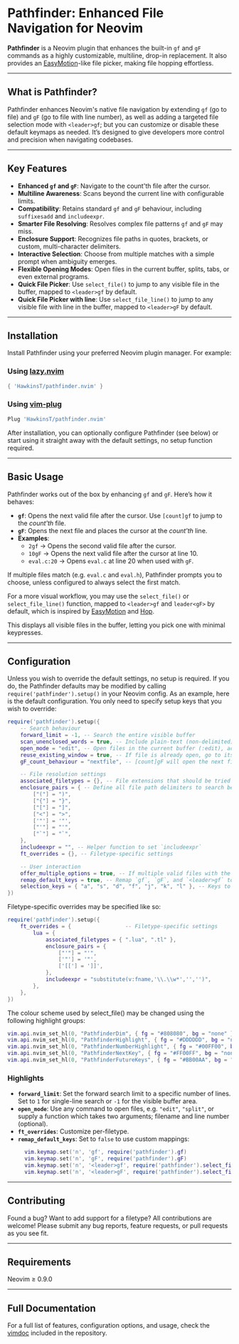 # Pathfinder: Enhanced File Navigation for Neovim

**Pathfinder** is a Neovim plugin that enhances the built-in `gf` and `gF` commands as a highly customizable, multiline, drop-in replacement. It also provides an [EasyMotion](https://github.com/easymotion/vim-easymotion)-like file picker, making file hopping effortless.

---

## What is Pathfinder?

Pathfinder enhances Neovim's native file navigation by extending `gf` (go to file) and `gF` (go to file with line number), as well as adding a targeted file selection mode with `<leader>gf`; but you can customize or disable these default keymaps as needed. It’s designed to give developers more control and precision when navigating codebases.

---

## Key Features

- **Enhanced `gf` and `gF`**: Navigate to the count'th file after the cursor.
- **Multiline Awareness**: Scans beyond the current line with configurable limits.
- **Compatibility**: Retains standard `gf` and `gF` behaviour, including `suffixesadd` and `includeexpr`.
- **Smarter File Resolving**: Resolves complex file patterns `gf` and `gF` may miss.
- **Enclosure Support**: Recognizes file paths in quotes, brackets, or custom, multi-character delimiters.
- **Interactive Selection**: Choose from multiple matches with a simple prompt when ambiguity emerges.
- **Flexible Opening Modes**: Open files in the current buffer, splits, tabs, or even external programs.
- **Quick File Picker**: Use `select_file()` to jump to any visible file in the buffer, mapped to `<leader>gf` by default.
- **Quick File Picker with line**: Use `select_file_line()` to jump to any visible file with line in the buffer, mapped to `<leader>gF` by default.

---

## Installation

Install Pathfinder using your preferred Neovim plugin manager. For example:

### Using [lazy.nvim](https://github.com/folke/lazy.nvim)

```lua
{ 'HawkinsT/pathfinder.nvim' }
```

### Using [vim-plug](https://github.com/junegunn/vim-plug)

```lua
Plug 'HawkinsT/pathfinder.nvim'
```

After installation, you can optionally configure Pathfinder (see below) or start using it straight away with the default settings, no setup function required.

---

## Basic Usage

Pathfinder works out of the box by enhancing `gf` and `gF`. Here’s how it behaves:

- **`gf`**: Opens the next valid file after the cursor. Use `[count]gf` to jump to the _count'th_ file.
- **`gF`**: Opens the next file and places the cursor at the _count'th_ line.
- **Examples**:
  - `2gf` → Opens the second valid file after the cursor.
  - `10gF` → Opens the next valid file after the cursor at line 10.
  - `eval.c:20` → Opens `eval.c` at line 20 when used with `gF`.

If multiple files match (e.g. `eval.c` and `eval.h`), Pathfinder prompts you to choose, unless configured to always select the first match.

For a more visual workflow, you may use the `select_file()` or `select_file_line()` function, mapped to `<leader>gf` and `leader<gF>` by default, which is inspired by [EasyMotion](https://github.com/easymotion/vim-easymotion) and [Hop](https://github.com/hadronized/hop.nvim).

This displays all visible files in the buffer, letting you pick one with minimal keypresses.

---

## Configuration

Unless you wish to override the default settings, no setup is required. If you do, the Pathfinder defaults may be modified by calling `require('pathfinder').setup()` in your Neovim config. As an example, here is the default configuration. You only need to specify setup keys that you wish to override:

```lua
require('pathfinder').setup({
	-- Search behaviour
	forward_limit = -1, -- Search the entire visible buffer
	scan_unenclosed_words = true, -- Include plain-text (non-delimited) file paths
	open_mode = "edit", -- Open files in the current buffer (:edit), accepts string or function
    reuse_existing_window = true, -- If file is already open, go to its active window (don't reopen)
	gF_count_behaviour = "nextfile", -- [count]gF will open the next file at line `count`

	-- File resolution settings
	associated_filetypes = {}, -- File extensions that should be tried (also see `suffixesadd`)
	enclosure_pairs = { -- Define all file path delimiters to search between
		["("] = ")",
		["{"] = "}",
		["["] = "]",
		["<"] = ">",
		['"'] = '"',
		["'"] = "'",
		["`"] = "`",
	},
	includeexpr = "", -- Helper function to set `includeexpr`
	ft_overrides = {}, -- Filetype-specific settings

	-- User interaction
	offer_multiple_options = true, -- If multiple valid files with the same name are found, prompt for action
	remap_default_keys = true, -- Remap `gf`, `gF`, and `<leader>gf` to Pathfinder's functions
	selection_keys = { "a", "s", "d", "f", "j", "k", "l" }, -- Keys to use for selection in `select_file()` and `select_file_line()`
})
```

Filetype-specific overrides may be specified like so:

```lua
require('pathfinder').setup({
    ft_overrides = {                 -- Filetype-specific settings
        lua = {
            associated_filetypes = { ".lua", ".tl" },
            enclosure_pairs = {
                ["'"] = "'",
                ['"'] = '"',
                ['[['] = ']]',
            },
            includeexpr = "substitute(v:fname,'\\.\\w*','','')",
        },
    },
})
```

The colour scheme used by select_file() may be changed using the following highlight groups:

```lua
vim.api.nvim_set_hl(0, "PathfinderDim", { fg = "#808080", bg = "none" })
vim.api.nvim_set_hl(0, "PathfinderHighlight", { fg = "#DDDDDD", bg = "none" })
vim.api.nvim_set_hl(0, "PathfinderNumberHighlight", { fg = "#00FF00", bg = "none" })
vim.api.nvim_set_hl(0, "PathfinderNextKey", { fg = "#FF00FF", bg = "none" })
vim.api.nvim_set_hl(0, "PathfinderFutureKeys", { fg = "#BB00AA", bg = "none" })

```

### Highlights

- **`forward_limit`**: Set the forward search limit to a specific number of lines. Set to `1` for single-line search or `-1` for the visible buffer area.
- **`open_mode`**: Use any command to open files, e.g. `"edit"`, `"split"`, or supply a function which takes two arguments; filename and line number (optional).
- **`ft_overrides`**: Customize per-filetype.
- **`remap_default_keys`**: Set to `false` to use custom mappings:
  ```lua
    vim.keymap.set('n', 'gf', require('pathfinder').gf)
    vim.keymap.set('n', 'gF', require('pathfinder').gF)
    vim.keymap.set('n', '<leader>gf', require('pathfinder').select_file)
    vim.keymap.set('n', '<leader>gF', require('pathfinder').select_file_line)
  ```

---

## Contributing

Found a bug? Want to add support for a filetype? All contributions are welcome! Please submit any bug reports, feature requests, or pull requests as you see fit.

---

## Requirements

Neovim ≥ 0.9.0

---

## Full Documentation

For a full list of features, configuration options, and usage, check the [vimdoc](doc/pathfinder.txt) included in the repository.
